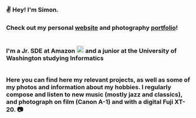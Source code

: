 <h3>
  ✌ Hey! I'm Simon. 
</h3>

<h3>Check out my personal <a href="https://simku22.github.io/simonkurgan/about">website</a> and photography <a href="https://simku22.github.io/refactored-website/">portfolio</a>!</h3>

<div style="display: flex; align-items: center;">
  <h3 style="margin-right: 10px;">
    I'm a Jr. SDE at Amazon <img height="20px" src="https://yt3.googleusercontent.com/6iTydkJ40e1cA9vhdCoY2vji_kwTHncp6N9OV66zBe-QaQqd2ku597hQjbqvUZscxTSePbOn5Q=s900-c-k-c0x00ffffff-no-rj" alt="amazon logo"/> and a junior at the University of Washington studying Informatics
  </h3>
</div>
   
<h3> Here you can find here my relevant projects, as well as some of my photos and information about my hobbies. I regularly compose and listen to new music (mostly jazz and classics), and photograph on film (Canon A-1) and with a digital Fuji XT-20. 📷 </h3>

<!-- 
| <a href="https://private-stats-readme-instance.vercel.app//api?username=simku22&theme=tokyonight"><img align="center" src="https://private-stats-readme-instance.vercel.app//api?username=simku22&theme=tokyonight" alt="Anurag's github stats" /></a> | <a href="https://private-stats-readme-instance.vercel.app/api/top-langs/?username=simku22&theme=tokyonight"><img align="center" src="https://private-stats-readme-instance.vercel.app/api/top-langs/?username=simku22&theme=tokyonight" /></a> |

<!-- 
<h3> Here's a photo I took at Golden Gardens in Seattle, Washington. (2022) </h3>

<hr style="border: none; border-top: 1px solid blue; margin-top: 5px; margin-bottom: 5px;">

<div style="text-align: center;">
  <img src="/DSCF6247.jpg" alt="A sunset view of Golden Gardens beach in Seattle">
</div>
-->
